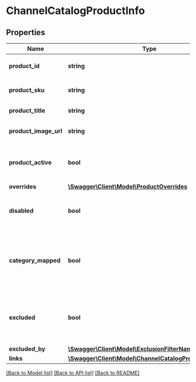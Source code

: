 # ChannelCatalogProductInfo

## Properties
Name | Type | Description | Notes
------------ | ------------- | ------------- | -------------
**product_id** | **string** | The product identifier | 
**product_sku** | **string** | The product SKU | 
**product_title** | **string** | The product tile | 
**product_image_url** | **string** | The product image Url | 
**product_active** | **bool** | Indicates if the product still exists in your catalog | 
**overrides** | [**\Swagger\Client\Model\ProductOverrides**](ProductOverrides.md) |  | 
**disabled** | **bool** | Indicates if the product has been disabled or not | [default to false]
**category_mapped** | **bool** | Indicates if the product&#39;s category has been mapped to a channel category | 
**excluded** | **bool** | Indicates if the product has been excluded by a exclusion filter | [default to false]
**excluded_by** | [**\Swagger\Client\Model\ExclusionFilterName[]**](ExclusionFilterName.md) |  | [optional] 
**links** | [**\Swagger\Client\Model\ChannelCatalogProductInfoLinks**](ChannelCatalogProductInfoLinks.md) |  | 

[[Back to Model list]](../README.md#documentation-for-models) [[Back to API list]](../README.md#documentation-for-api-endpoints) [[Back to README]](../README.md)


